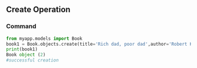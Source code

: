 ## Create Operation

### Command
```python
from myapp.models import Book
book1 = Book.objects.create(title='Rich dad, poor dad',author='Robert Kiyosaki',publication_year=1990)
print(book1)
Book object (2)
#successful creation